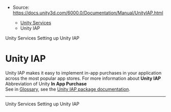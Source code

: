 * Source: https://docs.unity3d.com/6000.0/Documentation/Manual/UnityIAP.html

  * [Unity Services](https://docs.unity3d.com/6000.0/Documentation/Manual/UnityServices.html)
  * Unity IAP


[](https://docs.unity3d.com/6000.0/Documentation/Manual/UnityServices.html)
Unity Services
[](https://docs.unity3d.com/6000.0/Documentation/Manual/UnityIAPSettingUp.html)
Setting up Unity IAP
# Unity IAP
Unity IAP makes it easy to implement in-app purchases in your application across the most popular app stores.
For more information about **Unity IAP** Abbreviation of Unity **In App Purchase**  
See in [Glossary](https://docs.unity3d.com/6000.0/Documentation/Manual/Glossary.html#UnityIAP), see the [Unity IAP package documentation](https://docs.unity3d.com/Packages/com.unity.purchasing@latest/index.html).
* * *
[](https://docs.unity3d.com/6000.0/Documentation/Manual/UnityServices.html)
Unity Services
[](https://docs.unity3d.com/6000.0/Documentation/Manual/UnityIAPSettingUp.html)
Setting up Unity IAP
